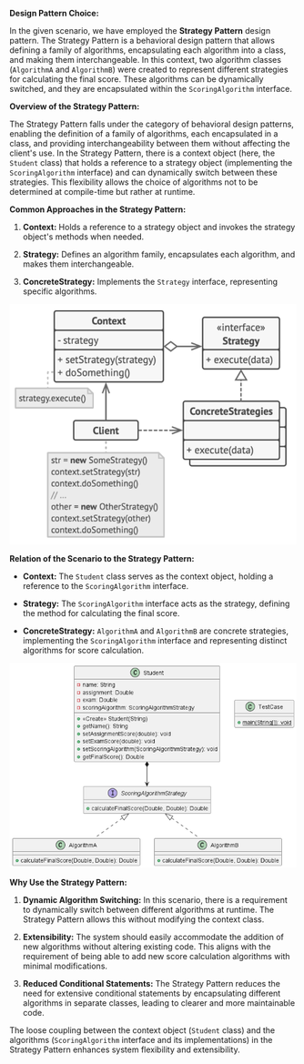 **Design Pattern Choice:**

In the given scenario, we have employed the **Strategy Pattern** design pattern. The Strategy Pattern is a behavioral design pattern that allows defining a family of algorithms, encapsulating each algorithm into a class, and making them interchangeable. In this context, two algorithm classes (`AlgorithmA` and `AlgorithmB`) were created to represent different strategies for calculating the final score. These algorithms can be dynamically switched, and they are encapsulated within the `ScoringAlgorithm` interface.

**Overview of the Strategy Pattern:**

The Strategy Pattern falls under the category of behavioral design patterns, enabling the definition of a family of algorithms, each encapsulated in a class, and providing interchangeability between them without affecting the client's use. In the Strategy Pattern, there is a context object (here, the `Student` class) that holds a reference to a strategy object (implementing the `ScoringAlgorithm` interface) and can dynamically switch between these strategies. This flexibility allows the choice of algorithms not to be determined at compile-time but rather at runtime.

**Common Approaches in the Strategy Pattern:**

1. **Context:** Holds a reference to a strategy object and invokes the strategy object's methods when needed.

2. **Strategy:** Defines an algorithm family, encapsulates each algorithm, and makes them interchangeable.

3. **ConcreteStrategy:** Implements the `Strategy` interface, representing specific algorithms.

![StrategyPattern.png](..%2Fimg%2FStrategyPattern.png)

**Relation of the Scenario to the Strategy Pattern:**

- **Context:** The `Student` class serves as the context object, holding a reference to the `ScoringAlgorithm` interface.

- **Strategy:** The `ScoringAlgorithm` interface acts as the strategy, defining the method for calculating the final score.

- **ConcreteStrategy:** `AlgorithmA` and `AlgorithmB` are concrete strategies, implementing the `ScoringAlgorithm` interface and representing distinct algorithms for score calculation.

![ClassDiagram.png](..%2Fimg%2FClassDiagram.png)

**Why Use the Strategy Pattern:**

1. **Dynamic Algorithm Switching:** In this scenario, there is a requirement to dynamically switch between different algorithms at runtime. The Strategy Pattern allows this without modifying the context class.

2. **Extensibility:** The system should easily accommodate the addition of new algorithms without altering existing code. This aligns with the requirement of being able to add new score calculation algorithms with minimal modifications.

3. **Reduced Conditional Statements:** The Strategy Pattern reduces the need for extensive conditional statements by encapsulating different algorithms in separate classes, leading to clearer and more maintainable code.

The loose coupling between the context object (`Student` class) and the algorithms (`ScoringAlgorithm` interface and its implementations) in the Strategy Pattern enhances system flexibility and extensibility.